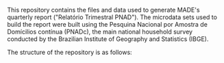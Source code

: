 This repository contains the files and data used to generate MADE's quarterly report ("Relatório Trimestral PNAD"). The microdata sets used to build the report were built using the Pesquina Nacional por Amostra de Domícilios contínua (PNADc),
the main national household survey conducted by the Brazilian Institute of Geography and Statistics (IBGE). 

The structure of the repository is as follows:
